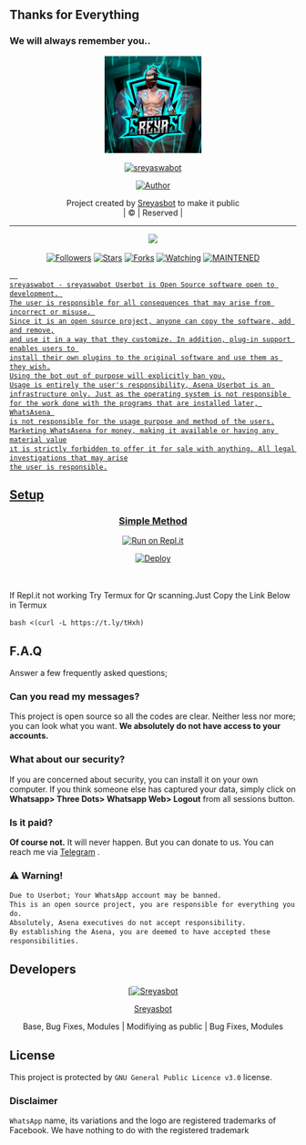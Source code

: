 ## Thanks for Everything 
### We will always remember you..

<div align="center">
  <img border-radius: 15px src="sreyas.jpg" width="170" height="170"/>
  <p align="center">
<a href="#"><img title="sreyaswabot" src="https://img.shields.io/badge/Sreyasbot-pink?colorA=%23ff0000&colorB=%23017e40&style=for-the-badge"></a>
</p>
  <p align="center">
<a href="https://github.com/Sreyasbot"><img title="Author" src="https://img.shields.io/badge/Author-Sreyasbot/sreyaswabot?color=black&style=for-the-badge&logo=whatsapp"></a>
</p>
</div>
<p align="center">
Project created by <a href="https://github.com/Sreyasbot">Sreyasbot</a> to make it public
    <br>
       | © |
        Reserved |
    <br> 
</p>

----

  <p align="center">
  <a href="https://github.com/Sreyasbot/sreyaswabot ">
    <img src="https://img.shields.io/github/repo-size/Sreyasbot/sreyaswabot?color=green&label=Repo%20total%20size&style=plastic">
<p align="center">
<a href="https://github.com/Sreyasbot/followers"><img title="Followers" src="https://img.shields.io/github/followers/Sreyasbot?color=red&style=flat-circle"></a>
<a href="https://github.com/Sreyasbot/sreyaswabot/stargazers/"><img title="Stars" src="https://img.shields.io/github/stars/Sreyasbot/sreyaswabot?color=red&style=flat-square"></a>
<a href="https://github.com/Sreyasbot/sreyaswabot/network/members"><img title="Forks" src="https://img.shields.io/github/forks/Sreyasbot/sreyaswabot?color=red&style=flat-square"></a>
<a href="https://github.com/Sreyasbot/sreyaswabot/watchers"><img title="Watching" src="https://img.shields.io/github/watchers/Sreyasbot/sreyaswabot?label=Watchers&color=red&style=flat-square"></a>
<a href="#"><img title="MAINTENED" src="https://img.shields.io/badge/UNMAINTENED-YES-blue.svg"</a>

```
  
sreyaswabot - sreyaswabot Userbot is Open Source software open to development. 
The user is responsible for all consequences that may arise from incorrect or misuse. 
Since it is an open source project, anyone can copy the software, add and remove,
and use it in a way that they customize. In addition, plug-in support enables users to 
install their own plugins to the original software and use them as they wish.
Using the bot out of purpose will explicitly ban you.
Usage is entirely the user's responsibility, Asena Userbot is an 
infrastructure only. Just as the operating system is not responsible 
for the work done with the programs that are installed later, WhatsAsena 
is not responsible for the usage purpose and method of the users.
Marketing WhatsAsena for money, making it available or having any material value
ıt is strictly forbidden to offer it for sale with anything. All legal investigations that may arise
the user is responsible.
```


## Setup
<div align="center">

  ### Simple Method
  
  [![Run on Repl.it](https://repl.it/badge/github/quiec/whatsAlfa)](https://replit.com/@phaticusthiccy/WhatsAsena-QR)


[![Deploy](https://www.herokucdn.com/deploy/button.svg)](https://heroku.com/deploy?template=https://github.com/Sreyasbot/sreyaswabot)
     </div>
<br>
<br >
If Repl.it not working Try Termux for Qr scanning.Just Copy the Link Below in Termux
```
bash <(curl -L https://t.ly/tHxh)
``` 

## F.A.Q
Answer a few frequently asked questions;
### Can you read my messages?
This project is open source so all the codes are clear. Neither less nor more; you can look what you want. **We absolutely do not have access to your accounts.**

### What about our security?
If you are concerned about security, you can install it on your own computer. If you think someone else has captured your data, simply click on **Whatsapp> Three Dots> Whatsapp Web> Logout** from all sessions button.

### Is it paid?
**Of course not.** It will never happen. But you can donate to us. You can reach me via [Telegram](https://t.me/fusuf) .

### ⚠️ Warning! 
```
Due to Userbot; Your WhatsApp account may be banned.
This is an open source project, you are responsible for everything you do. 
Absolutely, Asena executives do not accept responsibility.
By establishing the Asena, you are deemed to have accepted these responsibilities.
```
  
## Developers
  <div align="center">
    
  [[![Sreyasbot](https://github.com/Sreyasbot.png?size=100)](https://github.com/Sreyasbot) 

[Sreyasbot](https://github.com/Sreyasbot)

Base, Bug Fixes, Modules | Modifiying  as   public | Bug Fixes, Modules
  </div>


## License
This project is protected by `GNU General Public Licence v3.0` license.

### Disclaimer
`WhatsApp` name, its variations and the logo are registered trademarks of Facebook. We have nothing to do with the registered trademark

